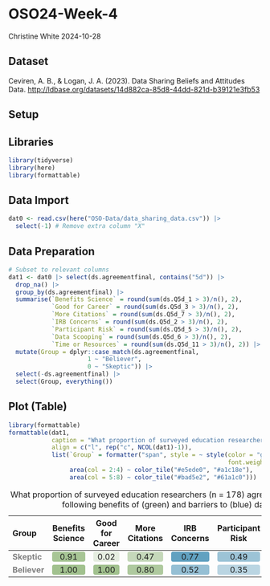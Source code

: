 OSO24-Week-4
================
Christine White
2024-10-28

## Dataset

Ceviren, A. B., & Logan, J. A. (2023). Data Sharing Beliefs and
Attitudes Data.
<http://ldbase.org/datasets/14d882ca-85d8-44dd-821d-b39121e3fb53>

## Setup

## Libraries

``` r
library(tidyverse)
library(here)
library(formattable)
```

## Data Import

``` r
dat0 <- read.csv(here("OSO-Data/data_sharing_data.csv")) |>
  select(-1) # Remove extra column "X"
```

## Data Preparation

``` r
# Subset to relevant columns 
dat1 <- dat0 |> select(ds.agreementfinal, contains("5d")) |>
  drop_na() |>
  group_by(ds.agreementfinal) |> 
  summarise(`Benefits Science` = round(sum(ds.Q5d_1 > 3)/n(), 2),
            `Good for Career` = round(sum(ds.Q5d_3 > 3)/n(), 2),
            `More Citations` = round(sum(ds.Q5d_7 > 3)/n(), 2),
            `IRB Concerns` = round(sum(ds.Q5d_2 > 3)/n(), 2),
            `Participant Risk` = round(sum(ds.Q5d_5 > 3)/n(), 2),
            `Data Scooping` = round(sum(ds.Q5d_6 > 3)/n(), 2),
            `Time or Resources` = round(sum(ds.Q5d_11 > 3)/n(), 2)) |>
  mutate(Group = dplyr::case_match(ds.agreementfinal, 
                      1 ~ "Believer",
                      0 ~ "Skeptic")) |>
  select(-ds.agreementfinal) |>
  select(Group, everything())
```

## Plot (Table)

``` r
library(formattable)
formattable(dat1, 
            caption = "What proportion of surveyed education researchers (n = 178) agreed to any extent with the following benefits of (green) and barriers to (blue) data sharing?",
            align = c("l", rep("c", NCOL(dat1)-1)),
            list(`Group` = formatter("span", style = ~ style(color = "grey", 
                                                             font.weight = "bold")),
                 area(col = 2:4) ~ color_tile("#e5ede0", "#a1c18e"),
                 area(col = 5:8) ~ color_tile("#bad5e2", "#61a1c0")))
```

<table class="table table-condensed">
<caption>
What proportion of surveyed education researchers (n = 178) agreed to
any extent with the following benefits of (green) and barriers to (blue)
data sharing?
</caption>
<thead>
<tr>
<th style="text-align:left;">
Group
</th>
<th style="text-align:center;">
Benefits Science
</th>
<th style="text-align:center;">
Good for Career
</th>
<th style="text-align:center;">
More Citations
</th>
<th style="text-align:center;">
IRB Concerns
</th>
<th style="text-align:center;">
Participant Risk
</th>
<th style="text-align:center;">
Data Scooping
</th>
<th style="text-align:center;">
Time or Resources
</th>
</tr>
</thead>
<tbody>
<tr>
<td style="text-align:left;">
<span style="color: grey; font-weight: bold">Skeptic </span>
</td>
<td style="text-align:center;">
<span style="display: block; padding: 0 4px; border-radius: 4px; background-color: #a7c595">0.91</span>
</td>
<td style="text-align:center;">
<span style="display: block; padding: 0 4px; border-radius: 4px; background-color: #e5ede0">0.02</span>
</td>
<td style="text-align:center;">
<span style="display: block; padding: 0 4px; border-radius: 4px; background-color: #c5d8ba">0.47</span>
</td>
<td style="text-align:center;">
<span style="display: block; padding: 0 4px; border-radius: 4px; background-color: #61a1c0">0.77</span>
</td>
<td style="text-align:center;">
<span style="display: block; padding: 0 4px; border-radius: 4px; background-color: #9cc3d6">0.49</span>
</td>
<td style="text-align:center;">
<span style="display: block; padding: 0 4px; border-radius: 4px; background-color: #85b6cd">0.60</span>
</td>
<td style="text-align:center;">
<span style="display: block; padding: 0 4px; border-radius: 4px; background-color: #80b3cc">0.62</span>
</td>
</tr>
<tr>
<td style="text-align:left;">
<span style="color: grey; font-weight: bold">Believer</span>
</td>
<td style="text-align:center;">
<span style="display: block; padding: 0 4px; border-radius: 4px; background-color: #a1c18e">1.00</span>
</td>
<td style="text-align:center;">
<span style="display: block; padding: 0 4px; border-radius: 4px; background-color: #a1c18e">1.00</span>
</td>
<td style="text-align:center;">
<span style="display: block; padding: 0 4px; border-radius: 4px; background-color: #aec99e">0.80</span>
</td>
<td style="text-align:center;">
<span style="display: block; padding: 0 4px; border-radius: 4px; background-color: #95bfd4">0.52</span>
</td>
<td style="text-align:center;">
<span style="display: block; padding: 0 4px; border-radius: 4px; background-color: #bad5e2">0.35</span>
</td>
<td style="text-align:center;">
<span style="display: block; padding: 0 4px; border-radius: 4px; background-color: #bad5e2">0.35</span>
</td>
<td style="text-align:center;">
<span style="display: block; padding: 0 4px; border-radius: 4px; background-color: #8dbbd1">0.56</span>
</td>
</tr>
</tbody>
</table>
